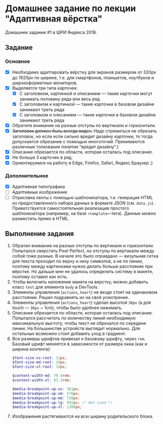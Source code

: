 # Домашнее задание по лекции "Адаптивная вёрстка"

Домашнее задание #1 в ШРИ Яндекса 2018.

## Задание

### Основное

- [x] Необходимо адаптировать вёрстку для экранов размером от 320px до 1920px по ширине, т.е. для смартфонов, планшетов, ноутбуков и широкоформатных мониторов.
- [x] Выделяется три типа карточек:
    - [x] С заголовком, картинкой и описанием — такие карточки могут занимать половину ряда или весь ряд
    - [x] С заголовком и картинкой — такие карточки в базовом дизайне занимают треть ряда
    - [x] С заголовком и описанием — такие карточки в базовом дизайне занимают треть ряда
- [x] Обратите внимание на разные отступы по вертикали и горизонтали.
- [x] <s>Заголовок должен быть всегда виден.</s> Надо стремиться не обрезать заголовок, но если если сильно вредит дизайну карточки, то тогда допускается обрезание с помощью многоточий. Принимаются различные толкования понятия "вредит дизайну".)
- [x] Описание обрезается по области, которая осталась под описание.
- [x] Не больше 3 карточек в ряд.
- [x] Ориентируемся на работу в Edge, Firefox, Safari, Яндекс.Браузер ;)

### Дополнительное

- [x] Адаптивная типографика
- [ ] Адаптивные изображения
- [ ] Отрисовка ленты с помощью шаблонизатора, т.е. генерация HTML из предоставленного набора данных в формате JSON (см. `data.js`). Приветствуется самостоятельная реализация простого шаблонизатора (например, на базе `<template>`-тега). Данные можно разместить прямо в HTML.

## Выполнение задания

1. Обратил внимание на разные отступы по вертикали и горизонтали. Попытался сверстать Pixel Perfect, но отступы по вертикали между собой тоже разные. В начале это было оправдано — визульная сетка для текста проходит по верху и низу символов, а не по линии, поэтому между картинками нужно делать больше расстояние при вёрстке. Но дальше мне не удалось определить систему в макете, поэтому оставил как есть.
2. Чтобы включить наложение макета на верстку, можно добавить класс `test` для элемента `body` в DevTools.
3. Элементы управления (`actions`, `heart`) не везде стоят на одинаковом расстоянии. Решил подравнять их на своё усмотрение.
4. Элементы управления (`actions`, `heart`) сделал высотой `30px` (а для touch — `36px` ~ 1cm), чтобы было удобнее нажимать.
5. Описание обрезается по области, которая осталась под описание. Попытался рассчитать по количеству линий необходимую максимальную выстоту, чтобы текст не обрезался по середине линии. На большинстве устройств выглядит нормально. Для остальных возможно стоит добавить уход в градиент.
6. Все размеры шрифтов привязал к базовому шрифту, через `rem`. Базовый шрифт меняется в зависимости от размера окна (как и ширина контента):
    ```scss
    $font-size-xs-root: 12px;
    $font-size-md-root: 10px;
    $font-size-xl-root: 14px;

    $content-width-md: 70.4rem;
    $content-width-xl: 83.3rem;

    $media-breakpoint-up-xs: 361px;
    $media-breakpoint-up-sm: 576px;
    $media-breakpoint-up-md: 728px;
    $media-breakpoint-up-lg: 992px; /* Not used */
    $media-breakpoint-up-xl: 1200px;
    ```
7. Изображения растягиваются на всю ширину родительского блока.
